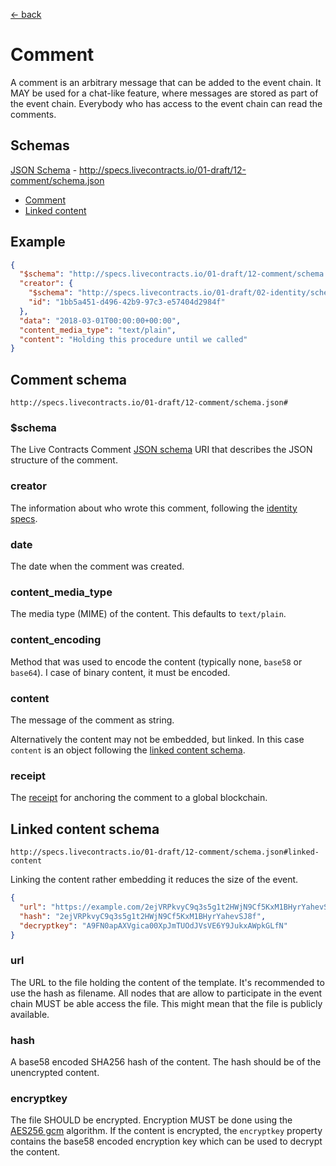 [← back](../)

# Comment

A comment is an arbitrary message that can be added to the event chain. It MAY be used for a chat-like feature, where
messages are stored as part of the event chain. Everybody who has access to the event chain can read the comments.

## Schemas

[JSON Schema](schema.json) - http://specs.livecontracts.io/01-draft/12-comment/schema.json

* [Comment](#comment-schema)
* [Linked content](#linked-content-schema)

## Example

```json
{
  "$schema": "http://specs.livecontracts.io/01-draft/12-comment/schema.json#",
  "creator": {
    "$schema": "http://specs.livecontracts.io/01-draft/02-identity/schema.json#",
    "id": "1bb5a451-d496-42b9-97c3-e57404d2984f"
  },
  "data": "2018-03-01T00:00:00+00:00",
  "content_media_type": "text/plain",
  "content": "Holding this procedure until we called"
}
```

## Comment schema

`http://specs.livecontracts.io/01-draft/12-comment/schema.json#`

### $schema

The Live Contracts Comment [JSON schema](http://json-schema.org) URI that describes the JSON structure of the comment.

### creator

The information about who wrote this comment, following the [identity specs](../02-identity/).

### date

The date when the comment was created.

### content_media_type

The media type (MIME) of the content. This defaults to `text/plain`.

### content_encoding

Method that was used to encode the content (typically none, `base58` or `base64`). I case of binary content, it must be
encoded.

### content

The message of the comment as string.

Alternatively the content may not be embedded, but linked. In this case `content` is an object following the
[linked content schema](#linked-content-schema).

### receipt

The [receipt](../01-event-chain/#receipt-schema) for anchoring the comment to a global blockchain.

## Linked content schema

`http://specs.livecontracts.io/01-draft/12-comment/schema.json#linked-content`

Linking the content rather embedding it reduces the size of the event.

```json
{
  "url": "https://example.com/2ejVRPkvyC9q3s5g1t2HWjN9Cf5KxM1BHyrYahevSJ8f.html",
  "hash": "2ejVRPkvyC9q3s5g1t2HWjN9Cf5KxM1BHyrYahevSJ8f",
  "decryptkey": "A9FN0apAXVgica00XpJmTUOdJVsVE6Y9JukxAWpkGLfN"
}
```

### url

The URL to the file holding the content of the template. It's recommended to use the hash as filename. All nodes that
are allow to participate in the event chain MUST be able access the file. This might mean that the file is publicly
available.

### hash

A base58 encoded SHA256 hash of the content. The hash should be of the unencrypted content.

### encryptkey

The file SHOULD be encrypted. Encryption MUST be done using the [AES256 gcm](../cryptography.md#symmetric-encryption)
algorithm. If the content is encrypted, the `encryptkey` property contains the base58 encoded encryption key which can
be used to decrypt the content.
